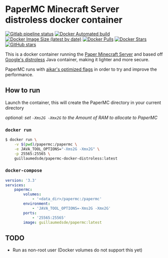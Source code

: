 # PaperMC Minecraft Server distroless docker container

[![Gitlab pipeline status](https://img.shields.io/gitlab/pipeline/guillaumedsde/papermc-docker-distroless?label=docker%20build)](https://gitlab.com/guillaumedsde/papermc-docker-distroless/pipelines)
[![Docker Automated build](https://img.shields.io/docker/cloud/automated/guillaumedsde/papermc-docker-distroless)](https://hub.docker.com/r/guillaumedsde/papermc-docker-distroless/)
[![Docker Image Size (latest by date)](https://img.shields.io/docker/image-size/guillaumedsde/papermc-docker-distroless)](https://hub.docker.com/r/guillaumedsde/papermc-docker-distroless/builds)
[![Docker Pulls](https://img.shields.io/docker/pulls/guillaumedsde/papermc-docker-distroless)](https://hub.docker.com/r/guillaumedsde/papermc-docker-distroless/)
[![Docker Stars](https://img.shields.io/docker/stars/guillaumedsde/papermc-docker-distroless)](https://hub.docker.com/r/guillaumedsde/papermc-docker-distroless/)
[![GitHub stars](https://img.shields.io/github/stars/guillaumedsde/papermc-docker-distroless)](https://github.com/guillaumedsde/papermc-docker-distroless)

This is a docker container running the [Paper Minecraft Server](https://github.com/PaperMC/Paper) and based off [Google's distroless](https://github.com/GoogleContainerTools/distroless) Java container, making it lighter and more secure.

PaperMC runs with [aikar's optimized flags](https://mcflags.emc.gs) in order to try and improve the performance.

## How to run

Launch the container, this will create the PaperMC directory in your current directory

*optional: set `-Xms2G -Xmx2G` to the Amount of RAM to allocate to PaperMC*

### `docker run`

```bash
$ docker run \
    -v $(pwd)/papermc:/papermc \
    -e JAVA_TOOL_OPTIONS="-Xms2G -Xmx2G" \
    -p 25565:25565 \
    guillaumedsde/papermc-docker-distroless:latest
```


### `docker-compose`

```yaml
version: '3.3'
services:
    papermc:
        volumes:
            - '<data_dir>/papermc:/papermc'
        environment:
            - 'JAVA_TOOL_OPTIONS=-Xms2G -Xmx2G'
        ports:
            - '25565:25565'
        image: guillaumedsde/papermc:latest
```

## TODO

- Run as non-root user (Docker volumes do not support this yet)
